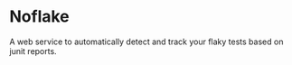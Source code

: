 # Noflake

A web service to automatically detect and track your flaky tests based on junit reports.
